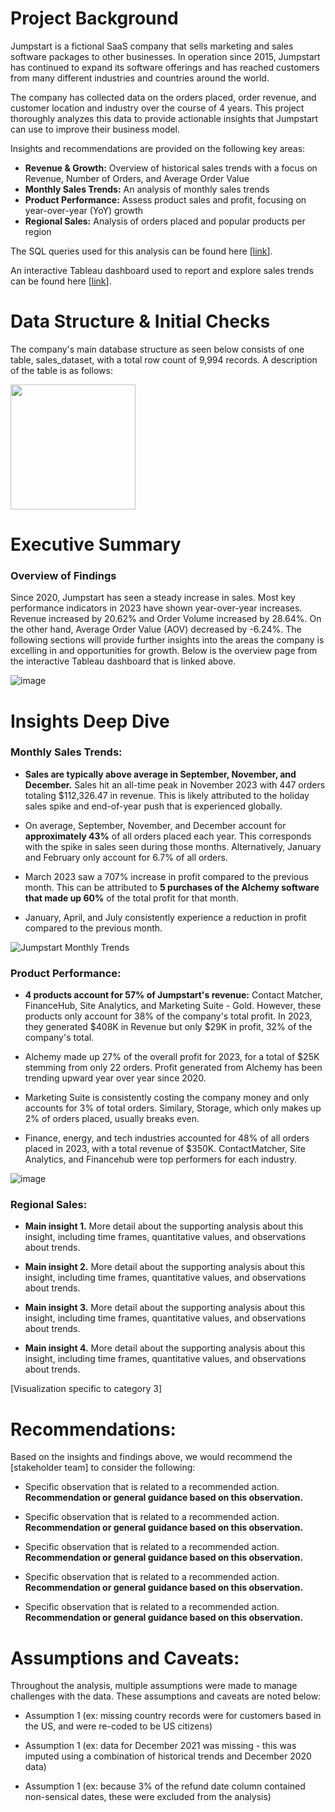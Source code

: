 # Project Background
Jumpstart is a fictional SaaS company that sells marketing and sales software packages to other businesses. In operation since 2015, Jumpstart has continued to expand its software offerings and has reached customers from many different industries and countries around the world. 

The company has collected data on the orders placed, order revenue, and customer location and industry over the course of 4 years. This project thoroughly analyzes this data to provide actionable insights that Jumpstart can use to improve their business model.

Insights and recommendations are provided on the following key areas:

- **Revenue & Growth:** Overview of historical sales trends with a focus on Revenue, Number of Orders, and Average Order Value
- **Monthly Sales Trends:** An analysis of monthly sales trends
- **Product Performance:** Assess product sales and profit, focusing on year-over-year (YoY) growth
- **Regional Sales:** Analysis of orders placed and popular products per region

The SQL queries used for this analysis can be found here [[link](https://github.com/ashivercoding/JumpstartSalesProject/blob/main/Jumpstart%20SQL%20Analysis.sql)].

An interactive Tableau dashboard used to report and explore sales trends can be found here [[link](https://public.tableau.com/views/JumpstartSalesDashboards/Revenue?:language=en-US&:sid=&:redirect=auth&:display_count=n&:origin=viz_share_link)].



# Data Structure & Initial Checks

The company's main database structure as seen below consists of one table, sales_dataset, with a total row count of 9,994 records. A description of the table is as follows:

<img src = "https://github.com/user-attachments/assets/aaf62d0a-86e2-429a-8f60-ea709ce8d764" width=200 />




# Executive Summary

### Overview of Findings

Since 2020, Jumpstart has seen a steady increase in sales. Most key performance indicators in 2023 have shown year-over-year increases. Revenue increased by 20.62% and Order Volume increased by 28.64%. On the other hand, Average Order Value (AOV) decreased by -6.24%. The following sections will provide further insights into the areas the company is excelling in and opportunities for growth. Below is the overview page from the interactive Tableau dashboard that is linked above.



![image](https://github.com/user-attachments/assets/12811286-7fe1-4d56-a956-0bfc3c071cbc)




# Insights Deep Dive
### Monthly Sales Trends:

* **Sales are typically above average in September, November, and December.** Sales hit an all-time peak in November 2023 with 447 orders totaling $112,326.47 in revenue. This is likely attributed to the holiday sales spike and end-of-year push that is experienced globally.
  
* On average, September, November, and December account for **approximately 43%** of all orders placed each year. This corresponds with the spike in sales seen during those months. Alternatively, January and February only account for 6.7% of all orders.

* March 2023 saw a 707% increase in profit compared to the previous month. This can be attributed to **5 purchases of the Alchemy software that made up 60%** of the total profit for that month.
  
* January, April, and July consistently experience a reduction in profit compared to the previous month. 
  

![Jumpstart Monthly Trends](https://github.com/user-attachments/assets/ffc5c718-e398-413d-8ae1-ebbae21386df)



### Product Performance:

* **4 products account for 57% of Jumpstart's revenue:** Contact Matcher, FinanceHub, Site Analytics, and Marketing Suite - Gold. However, these products only account for 38% of the company's total profit. In 2023, they generated $408K in Revenue but only $29K in profit, 32% of the company's total.
  
* Alchemy made up 27% of the overall profit for 2023, for a total of $25K stemming from only 22 orders. Profit generated from Alchemy has been trending upward year over year since 2020.
  
* Marketing Suite is consistently costing the company money and only accounts for 3% of total orders. Similary, Storage, which only makes up 2% of orders placed, usually breaks even.
  
* Finance, energy, and tech industries accounted for 48% of all orders placed in 2023, with a total revenue of $350K. ContactMatcher, Site Analytics, and Financehub were top performers for each industry.

![image](https://github.com/user-attachments/assets/5f3930e0-57b7-49b6-9da4-ecfb17f7a4b7)



### Regional Sales:

* **Main insight 1.** More detail about the supporting analysis about this insight, including time frames, quantitative values, and observations about trends.
  
* **Main insight 2.** More detail about the supporting analysis about this insight, including time frames, quantitative values, and observations about trends.
  
* **Main insight 3.** More detail about the supporting analysis about this insight, including time frames, quantitative values, and observations about trends.
  
* **Main insight 4.** More detail about the supporting analysis about this insight, including time frames, quantitative values, and observations about trends.

[Visualization specific to category 3]




# Recommendations:

Based on the insights and findings above, we would recommend the [stakeholder team] to consider the following: 

* Specific observation that is related to a recommended action. **Recommendation or general guidance based on this observation.**
  
* Specific observation that is related to a recommended action. **Recommendation or general guidance based on this observation.**
  
* Specific observation that is related to a recommended action. **Recommendation or general guidance based on this observation.**
  
* Specific observation that is related to a recommended action. **Recommendation or general guidance based on this observation.**
  
* Specific observation that is related to a recommended action. **Recommendation or general guidance based on this observation.**
  


# Assumptions and Caveats:

Throughout the analysis, multiple assumptions were made to manage challenges with the data. These assumptions and caveats are noted below:

* Assumption 1 (ex: missing country records were for customers based in the US, and were re-coded to be US citizens)
  
* Assumption 1 (ex: data for December 2021 was missing - this was imputed using a combination of historical trends and December 2020 data)
  
* Assumption 1 (ex: because 3% of the refund date column contained non-sensical dates, these were excluded from the analysis)
